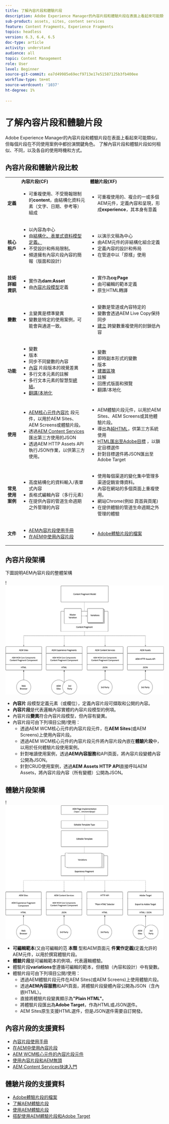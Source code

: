 ```yaml
---
title: 了解內容片段和體驗片段
description: Adobe Experience Manager的內容片段和體驗片段在表面上看起來可能類似，但每個片段在不同使用案例中都扮演關鍵角色。 了解內容片段和體驗片段如何相似、不同，以及各自的使用時機和方式。
sub-product: assets, sites, content services
feature: Content Fragments, Experience Fragments
topics: headless
version: 6.3, 6.4, 6.5
doc-type: article
activity: understand
audience: all
topic: Content Management
role: User
level: Beginner
source-git-commit: ea7d49985e69ecf9713e17e51587125b3fb400ee
workflow-type: tm+mt
source-wordcount: '1037'
ht-degree: 1%

---
```



# 了解內容片段和體驗片段

Adobe Experience Manager的內容片段和體驗片段在表面上看起來可能類似，但每個片段在不同使用案例中都扮演關鍵角色。 了解內容片段和體驗片段如何相似、不同，以及各自的使用時機和方式。

## 內容片段和體驗片段比較

<table>
<tbody><tr><td><strong> </strong></td>
<td><strong>內容片段(CF)</strong></td>
<td><strong>體驗片段(XF)</strong></td>
</tr><tr><td><strong>定義</strong></td>
<td><ul>
<li>可重複使用、不受簡報限制的<strong>content</strong>，由結構化資料元素（文字、日期、參考等）組成</li>
</ul>
</td>
<td><ul>
<li>可重複使用的、複合的一或多個AEM元件，定義內容和呈現，形成<strong>experience</strong>，其本身有意義</li>
</ul>
</td>
</tr><tr><td><strong>核心租戶</strong></td>
<td><ul>
<li>以內容為中心</li>
<li>由<a href="https://experienceleague.adobe.com/docs/experience-manager-65/assets/fragments/content-fragments-models.html?lang=en" target="_blank">結構化、表單式資料模型定義。</a></li>
<li>不受設計和佈局限制。</li>
<li>頻道擁有內容片段內容的簡報（版面和設計）</li>
</ul>
</td>
<td><ul>
<li>以演示文稿為中心</li>
<li>由AEM元件的非結構化組合定義</li>
<li>定義內容的設計和佈局</li>
<li>在管道中以「原樣」使用</li>
</ul>
</td>
</tr><tr><td><strong>技術詳細資訊</strong></td>
<td><ul>
<li>實作為<strong>dam:Asset</strong></li>
<li>由<a href="https://experienceleague.adobe.com/docs/experience-manager-65/assets/fragments/content-fragments-models.html?lang=en" target="_blank">內容片段模型</a>定義</li>
</ul>
</td>
<td><ul>
<li>實作為<strong>cq:Page</strong></li>
<li>由可編輯的範本定義</li>
<li>原生HTML轉譯</li>
</ul>
</td>
</tr><tr><td><strong>變數</strong></td>
<td><ul>
<li>主變異是標準變異</li>
<li>變數是特定的使用案例，可能會與通道一致。</li>
</ul>
</td>
<td><ul>
<li>變數是管道或內容特定的</li>
<li>變數會透過AEM Live Copy保持同步</li>
<li><a href="https://experienceleague.adobe.com/docs/experience-manager-65/authoring/authoring/experience-fragments.html" target="_blank">建立</a> 跨變數重複使用的封鎖低內容</li>
</ul>
</td>
</tr><tr><td><strong>功能</strong></td>
<td><ul>
<li>變數</li>
<li>版本</li>
<li><a href="https://experienceleague.adobe.com/docs/experience-manager-65/assets/fragments/content-fragments-variations.html?lang=en#synchronizing-with-master" target="_blank"></a> 同步不同變數的內容</li>
<li><a href="https://experienceleague.adobe.com/docs/experience-manager-65/assets/fragments/content-fragments-managing.html?lang=en#comparing-fragment-versions" target="_blank">內容</a> 片段版本的視覺差異</li>
<li><a href="https://experienceleague.adobe.com/docs/experience-manager-65/assets/fragments/content-fragments-variations.html?lang=en#annotating-a-content-fragment" target="_blank"></a> 多行文本元素的註解</li>
<li>多行文本元素的智慧型<a href="https://experienceleague.adobe.com/docs/experience-manager-65/assets/fragments/content-fragments-variations.html?lang=en#summarizing-text" target="_blank">總結</a>。</li>
<li><a href="https://experienceleague.adobe.com/docs/experience-manager-65/assets/fragments/creating-translation-projects-for-content-fragments.html?lang=en" target="_blank">翻譯/本地化</a></li>
</ul>
</td>
<td><ul>
<li>變數</li>
<li>即時副本形式的變數</li>
<li>版本</li>
<li><a href="https://experienceleague.adobe.com/docs/experience-manager-65/authoring/authoring/experience-fragments.html?lang=en#building-blocks" target="_blank">建置區塊</a></li>
<li>註解</li>
<li>回應式版面和預覽</li>
<li>翻譯/本地化</li>
</ul>
</td>
</tr><tr><td><strong>使用</strong></td>
<td><ul>
<li><a href="https://experienceleague.adobe.com/docs/experience-manager-core-components/using/components/content-fragment-component.html" target="_blank">AEM核心元件內容片</a> 段元件，以用於AEM Sites、AEM Screens或體驗片段。</li>
<li>透過<a href="https://experienceleague.adobe.com/docs/experience-manager-learn/getting-started-with-aem-headless/content-services/overview.html?lang=en" target="_blank">AEM Content Services</a>匯出第三方使用的JSON</li>
<li>透過AEM HTTP Assets API執行JSON作業，以供第三方使用。</li>
</ul>
</td>
<td><ul>
<li>AEM體驗片段元件，以用於AEM Sites、AEM Screens或其他體驗片段。</li>
<li>導出為<a href="https://experienceleague.adobe.com/docs/experience-manager-65/authoring/authoring/experience-fragments.html?lang=en" target="_blank">純HTML</a>，供第三方系統使用</li>
<li><a href="https://experienceleague.adobe.com/docs/experience-manager-65/administering/integration/experience-fragments-target.html?lang=en" target="_blank">HTML匯出至Adobe目標</a> ，以鎖定目標選件</li>
<li>針對目標選件將JSON匯出至Adobe Target</li>
</ul>
</td>
</tr><tr><td><strong>常見使用案例</strong></td>
<td><ul>
<li>高度結構化的資料輸入/表單式內容</li>
<li>長格式編輯內容（多行元素）</li>
<li>在提供內容的管道生命週期之外管理的內容</li>
</ul>
</td>
<td><ul>
<li>使用每個渠道的變化集中管理多渠道促銷宣傳資料。</li>
<li>內容在網站的多個頁面上重複使用。</li>
<li>網站Chrome(例如 頁首與頁尾)</li>
<li>在提供體驗的管道生命週期之外管理的體驗</li>
</ul>
</td>
</tr><tr><td><strong>文件</strong></td>
<td><ul>
<li><a href="https://experienceleague.adobe.com/docs/experience-manager-65/assets/home.html?lang=en&amp;topic=/experience-manager/6-5/assets/morehelp/content-fragments.ug.js" target="_blank">AEM內容片段使用手冊</a></li>
<li><a href="https://experienceleague.adobe.com/docs/experience-manager-learn/sites/content-fragments/content-fragments-feature-video-use.html?lang=en" target="_blank">在AEM中使用內容片段</a></li>
</ul>
</td>
<td><ul>
<li><a href="https://experienceleague.adobe.com/docs/experience-manager-65/authoring/authoring/experience-fragments.html?lang=en" target="_blank">Adobe體驗片段的檔案</a></li>
</ul>
</td>
</tr></tbody></table>

## 內容片段架構

下圖說明AEM內容片段的整體架構

!![內容片段架構](./assets/content-fragments-architecture.png)

+ **內容片** 段模型定義元素（或欄位），定義內容片段可擷取和公開的內容。
+ **內容片段**&#x200B;是代表邏輯內容實體的內容片段模型的例項。
+ 內容片段&#x200B;**變異**&#x200B;符合內容片段模型，但內容有變異。
+ 內容片段可由下列項目公開/使用：
   + 透過AEM WCM核心元件的內容片段元件，在&#x200B;**AEM Sites**(或AEM Screens)上使用內容片段。
   + 透過AEM WCM核心元件的內容片段元件將內容片段內嵌在&#x200B;**體驗片段**&#x200B;中，以用於任何體驗片段使用案例。
   + 針對唯讀使用案例，透過&#x200B;**AEM內容服務**&#x200B;和API頁面，將內容片段變體內容公開為JSON。
   + 針對CRUD使用案例，透過&#x200B;**AEM Assets HTTP API**&#x200B;直接呼叫AEM Assets，將內容片段內容（所有變體）公開為JSON。

## 體驗片段架構

!![體驗片段架構](./assets/experience-fragments-architecture.png)

+ **可編輯範本**(又由可編輯的范 **本類** 型和AEM頁面元 **件實作定義)**&#x200B;定義允許的AEM元件，以用於撰寫體驗片段。
+ **體驗片段**&#x200B;是可編輯範本的例項，代表邏輯體驗。
+ 體驗片段&#x200B;**variations**&#x200B;會遵循可編輯的範本，但體驗（內容和設計）中有變數。
+ 體驗片段可由下列項目公開/使用：
   + 透過AEM體驗片段元件在AEM Sites(或AEM Screens)上使用體驗片段。
   + 透過&#x200B;**AEM內容服務**&#x200B;和API頁面，將體驗片段變體內容公開為JSON（含內嵌HTML）。
   + 直接將體驗片段變異顯示為&#x200B;**&quot;Plain HTML&quot;**。
   + 將體驗片段匯出為&#x200B;**Adobe Target**，作為HTML或JSON選件。
   + AEM Sites原生支援HTML選件，但是JSON選件需要自訂開發。

## 內容片段的支援資料

+ [內容片段使用手冊](https://experienceleague.adobe.com/docs/experience-manager-65/assets/home.html?lang=en&amp;topic=/experience-manager/6-5/assets/morehelp/content-fragments.ug.js)
+ [在AEM中使用內容片段](https://experienceleague.adobe.com/docs/experience-manager-learn/sites/content-fragments/content-fragments-feature-video-use.html?lang=en)
+ [AEM WCM核心元件的內容片段元件](https://experienceleague.adobe.com/docs/experience-manager-core-components/using/components/content-fragment-component.html)
+ [使用內容片段和AEM無頭](https://experienceleague.adobe.com/docs/experience-manager-learn/getting-started-with-aem-headless/overview.html?lang=en)
+ [AEM Content Services快速入門](https://experienceleague.adobe.com/docs/experience-manager-learn/getting-started-with-aem-headless/content-services/overview.html?lang=en)

## 體驗片段的支援資料

+ [Adobe體驗片段的檔案](https://experienceleague.adobe.com/docs/experience-manager-65/authoring/authoring/experience-fragments.html?lang=en)
+ [了解AEM體驗片段](https://experienceleague.adobe.com/docs/experience-manager-learn/sites/experience-fragments/experience-fragments-feature-video-use.html?lang=en)
+ [使用AEM體驗片段](https://experienceleague.adobe.com/docs/experience-manager-learn/sites/experience-fragments/experience-fragments-feature-video-use.html?lang=en)
+ [搭配使用AEM體驗片段和Adobe Target](https://medium.com/adobetech/experience-fragments-and-adobe-target-d8d74381b9b2)
